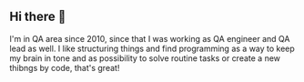 ## Hi there 👋

I'm in QA area since 2010, since that I was working as QA engineer and QA lead as well. I like structuring things and find programming as a way to keep my brain in tone and as possibility to solve routine tasks or create a new thibngs by code, that's great!

<!--
**ksenkorr/ksenkorr** is a ✨ _special_ ✨ repository because its `README.md` (this file) appears on your GitHub profile.

Here are some ideas to get you started:

- 🔭 I’m currently working on ...
- 🌱 I’m currently learning ...
- 👯 I’m looking to collaborate on ...
- 🤔 I’m looking for help with ...
- 💬 Ask me about ...
- 📫 How to reach me: ...
- 😄 Pronouns: ...
- ⚡ Fun fact: ...
-->
